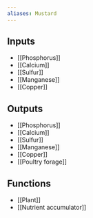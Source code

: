 ```yaml
---
aliases: Mustard
---
```


## Inputs
- [[Phosphorus]]
- [[Calcium]]
- [[Sulfur]]
- [[Manganese]] 
- [[Copper]]

## Outputs
- [[Phosphorus]]
- [[Calcium]]
- [[Sulfur]]
- [[Manganese]] 
- [[Copper]]
- [[Poultry forage]]

## Functions
- [[Plant]]
- [[Nutrient accumulator]]
